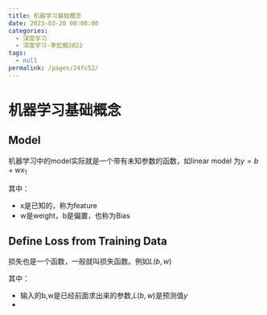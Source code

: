 ```yaml
---
title: 机器学习基础概念
date: 2023-03-20 00:00:00
categories: 
  - 深度学习
  - 深度学习-李宏毅2022
tags: 
  - null
permalink: /pages/24fc52/
---
```




# 机器学习基础概念

## Model

机器学习中的model实际就是一个带有未知参数的函数，如linear model 为$y=b+wx_1$

其中：

- x是已知的，称为feature
- w是weight，b是偏置，也称为Bias

## Define Loss from Training Data

损失也是一个函数，一般就叫损失函数。例如$L(b,w)$

其中：

- 输入的b,w是已经前面求出来的参数,$L{(b,w)}$是预测值$y$
- 

